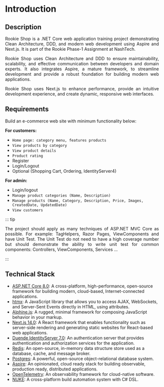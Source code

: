 # Introduction

## Description

<p align="justify">
Rookie Shop is a .NET Core web application training project demonstrating Clean Architecture, DDD, and modern web development using Aspire and Next.js. It is part of the Rookie Phase-1 Assignment at NashTech.
</p>

<p align="justify">
Rookie Shop uses Clean Architecture and DDD to ensure maintainability, scalability, and effective communication between developers and domain experts. It also integrates Aspire, a mature framework, to streamline development and provide a robust foundation for building modern web applications.
</p>

<p align="justify">
Rookie Shop uses Next.js to enhance performance, provide an intuitive development experience, and create dynamic, responsive web interfaces.
</p>

## Requirements

Build an e-commerce web site with minimum functionality below:

**For customers:**

- `Home page: category menu, features products`
- `View products by category`
- `View product details`
- `Product rating`
- Register
- Login/Logout
- Optional (Shopping Cart, Ordering, IdentityServer4)

**For admin:**

- Login/logout
- `Manage product categories (Name, Description)`
- `Manage products (Name, Category, Description, Price, Images, CreatedDate, UpdatedDate)`
- `View customers`

::: tip

<p align="justify">
The project should apply as many techniques of ASP.NET MVC Core as possible. For example: TagHelpers, Razor Pages, ViewComponents and have Unit Test. The Unit Test do not need to have a high coverage number but should demonstrate the ability to write unit test for common components: Controllers, ViewComponents, Services …
</p>

:::

## Technical Stack

- [ASP.NET Core 8.0](https://docs.microsoft.com/en-us/aspnet/core/?view=aspnetcore-8.0): A cross-platform, high-performance, open-source framework for building modern, cloud-based, Internet-connected applications.
- [htmx](https://htmx.org/): A JavaScript library that allows you to access AJAX, WebSockets, and Server-Sent Events directly in HTML, using attributes.
- [Alphine.js](https://alpinejs.dev/): A rugged, minimal framework for composing JavaScript behavior in your markup.
- [Next.js 14.0](https://nextjs.org/): A React framework that enables functionality such as server-side rendering and generating static websites for React-based web applications.
- [Duende IdentityServer 7.0](https://duendesoftware.com/products/identityserver): An authentication server that provides authentication and authorization services for the application.
- [Redis](https://redis.io/): An open-source, in-memory data structure store used as a database, cache, and message broker.
- [Postgres](https://www.postgresql.org/): A powerful, open-source object-relational database system.
- [Aspire](https://learn.microsoft.com/dotnet/aspire): An opinionated, cloud ready stack for building observable, production ready, distributed applications.
- [OpenTelemetry](https://opentelemetry.io/): An observability framework for cloud-native software.
- [NUKE](https://nuke.build/): A cross-platform build automation system with C# DSL.
